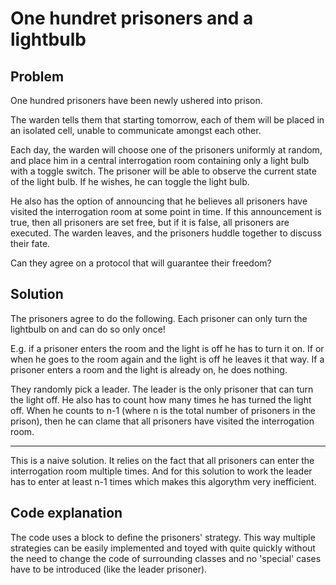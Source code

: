 # One hundret prisoners and a lightbulb

## Problem

One hundred prisoners have been newly ushered into prison.

The warden tells them that starting tomorrow, each of them will be placed in an
isolated cell, unable to communicate amongst each other.

Each day, the warden will choose one of the prisoners uniformly at random, and
place him in a central interrogation room containing only a light bulb with a
toggle switch. The prisoner will be able to observe the current state of the
light bulb. If he wishes, he can toggle the light bulb.

He also has the option of announcing that he believes all prisoners have visited
the interrogation room at some point in time. If this announcement is true, then
all prisoners are set free, but if it is false, all prisoners are executed. The
warden leaves, and the prisoners huddle together to discuss their fate.

Can they agree on a protocol that will guarantee their freedom?

## Solution

The prisoners agree to do the following.
Each prisoner can only turn the lightbulb on and can do so only once!

E.g. if a prisoner enters the room and the light is off he has to turn it on.
If or when he goes to the room again and the light is off he leaves it that way.
If a prisoner enters a room and the light is already on, he does nothing.

They randomly pick a leader.
The leader is the only prisoner that can turn the light off.
He also has to count how many times he has turned the light off. When he counts
to n-1 (where n is the total number of prisoners in the prison), then he can
clame that all prisoners have visited the interrogation room.

---

This is a naive solution. It relies on the fact that all prisoners can enter the
interrogation room multiple times. And for this solution to work the leader has
to enter at least n-1 times which makes this algorythm very inefficient.

## Code explanation

The code uses a block to define the prisoners' strategy.
This way multiple strategies can be easily implemented and toyed with quite
quickly without the need to change the code of surrounding classes and no
'special' cases have to be introduced (like the leader prisoner).
